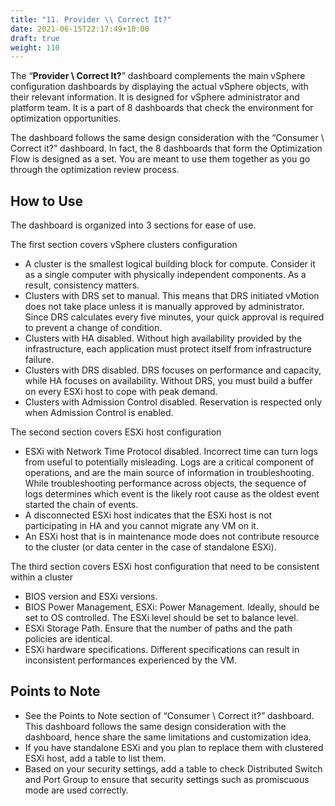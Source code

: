```yaml
---
title: "11. Provider \\ Correct It?"
date: 2021-06-15T22:17:49+10:00
draft: true
weight: 110
---
```


The “**Provider \ Correct It?**” dashboard complements the main vSphere configuration dashboards by displaying the actual vSphere objects, with their relevant information. It is designed for vSphere administrator and platform team. It is a part of 8 dashboards that check the environment for optimization opportunities. 

The dashboard follows the same design consideration with the “Consumer \ Correct it?” dashboard. In fact, the 8 dashboards that form the Optimization Flow is designed as a set. You are meant to use them together as you go through the optimization review process. 

## How to Use

The dashboard is organized into 3 sections for ease of use. 

The first section covers vSphere clusters configuration
- A cluster is the smallest logical building block for compute. Consider it as a single computer with physically independent components. As a result, consistency matters. 
- Clusters with DRS set to manual. This means that DRS initiated vMotion does not take place unless it is manually approved by administrator. Since DRS calculates every five minutes, your quick approval is required to prevent a change of condition.
- Clusters with HA disabled. Without high availability provided by the infrastructure, each application must protect itself from infrastructure failure.
- Clusters with DRS disabled. DRS focuses on performance and capacity, while HA focuses on availability. Without DRS, you must build a buffer on every ESXi host to cope with peak demand.
- Clusters with Admission Control disabled. Reservation is respected only when Admission Control is enabled. 

The second section covers ESXi host configuration
- ESXi with Network Time Protocol disabled. Incorrect time can turn logs from useful to potentially misleading. Logs are a critical component of operations, and are the main source of information in troubleshooting. While troubleshooting performance across objects, the sequence of logs determines which event is the likely root cause as the oldest event started the chain of events. 
- A disconnected ESXi host indicates that the ESXi host is not participating in HA and you cannot migrate any VM on it.
- An ESXi host that is in maintenance mode does not contribute resource to the cluster (or data center in the case of standalone ESXi).

The third section covers ESXi host configuration that need to be consistent within a cluster
- BIOS version and ESXi versions.
- BIOS Power Management, ESXi: Power Management. Ideally, should be set to OS controlled. The ESXi level should be set to balance level. 
- ESXi Storage Path. Ensure that the number of paths and the path policies are identical.
- ESXi hardware specifications. Different specifications can result in inconsistent performances experienced by the VM. 

## Points to Note
- See the Points to Note section of “Consumer \ Correct it?” dashboard. This dashboard follows the same design consideration with the dashboard, hence share the same limitations and customization idea. 
- If you have standalone ESXi and you plan to replace them with clustered ESXi host, add a table to list them.
- Based on your security settings, add a table to check Distributed Switch and Port Group to ensure that security settings such as promiscuous mode are used correctly.
